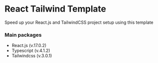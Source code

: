 # React Tailwind Template

Speed up your React.js and TailwindCSS project setup using this template

### Main packages

-   React.js (v.17.0.2)
-   Typescript (v.4.1.2)
-   Tailwindcss (v.3.0.1)
